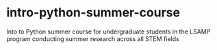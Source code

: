 # intro-python-summer-course
Into to Python summer course for undergraduate students in the LSAMP program conducting summer research across all STEM fields

